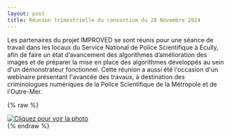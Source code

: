 ```yaml
---
layout: post
title: Réunion trimestrielle du consortium du 28 Novembre 2024
---
```


Les partenaires du projet IMPROVED se sont réunis pour une séance de travail dans les locaux du Service National de Police Scientifique à Ecully, afin de faire un état d’avancement des algorithmes d’amélioration des images et de préparer la mise en place des algorithmes développés au sein d'un démonstrateur fonctionnel. Cette réunion a aussi été l'occasion d'un webinaire présentant l'avancée des travaux, à destination des criminologues numériques de la Police Scientifique de la Métropole et de l'Outre-Mer.

{% raw %}
<div class="image-row">
    <div class="image-column">
        <a href="/public/ecully.jpg" target="_blank">
            <img src="public/ecully.jpg" alt="Cliquez pour voir la photo">
        </a>
    </div>
</div>
{% endraw %}